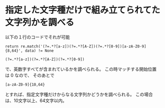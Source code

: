 # 指定した文字種だけで組み立てられてた文字列かを調べる

以下の１行のコードでそれが可能

```
return re.match('(?=.*?[a-z])(?=.*?[A-Z])(?=.*?[0-9])[a-zA-Z0-9]{8,64}', data) != None
```

```
(?=.*?[a-z])(?=.*?[A-Z])(?=.*?[0-9])
```

で、英数字すべてが含まれているかを調べられる。
この時マッチする開始位置は 0 なので、
そのあとで

```
[a-zA-Z0-9]{10,64}
```

とすれば、指定文字種だけからなる文字列かどうかを調べられる。
この場合は、10文字以上、64文字以内。
